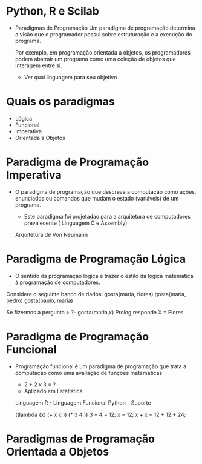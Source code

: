 # Python, R e Scilab

- Paradigmas de Programação
    Um paradigma de programação determina a visão que o programador possui sobre estruturação e a execução do programa.

    Por exemplo, em programação orientada a objetos, os programadores podem abstrair um programa como uma coleção de objetos que interagem entre si.

    - Ver qual linguagem para seu objetivo 

# Quais os paradigmas

- Lógica
- Funcional
- Imperativa
- Orientada a Objetos

# Paradigma de Programação Imperativa

- O paradigma de programação que descreve a computação como ações, enunciados ou comandos que mudam o estado (variáveis) de um programa.

    * Este paradigma foi projetadao para a arquitetura de computadores prevalecente ( Linguagem C e Assembly)

    Arquitetura de Von Neumann

# Paradigma de Programação Lógica

- O sentido da programação lógica é trazer o estilo da lógica matemática à programação de computadores.

Considere o seguinte banco de dados:
    gosta(maria, flores)
    gosta(maria, pedro)
    gosta(paulo, maria)

Se fizermos a pergunta > ?- gosta(maria,x)
Prolog responde X = Flores

# Paradigma de Programação Funcional

- Programação funcional é um paradigma de programação que trata a computação como uma avaliação de funções matemáticas

    * 2 + 2 x 3 = ?

    - Aplicado em Estatística

    Linguagem R - Linguagem Funcional
    Python - Suporte 

    ((lambda (x) (+ x x )) (* 3 4 ))
    3 * 4 = 12;
    x = 12;
    x + x = 12 + 12 + 24;

# Paradigmas de Programação Orientada a Objetos

